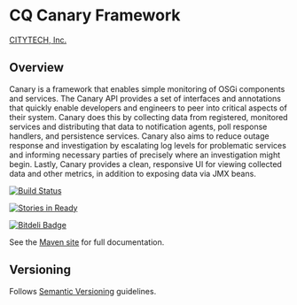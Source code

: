 # CQ Canary Framework

[CITYTECH, Inc.](http://www.citytechinc.com)

## Overview

Canary is a framework that enables simple monitoring of OSGi components and services. The Canary API provides a
set of interfaces and annotations that quickly enable developers and engineers to peer into critical aspects
of their system. Canary does this by collecting data from registered, monitored services and distributing that
data to notification agents, poll response handlers, and persistence services. Canary also aims to reduce outage
response and investigation by escalating log levels for problematic services and informing necessary parties of
precisely where an investigation might begin. Lastly, Canary provides a clean, responsive UI for viewing
collected data and other metrics, in addition to exposing data via JMX beans.

[![Build Status](https://travis-ci.org/Citytechinc/canary.png?branch=develop)](https://travis-ci.org/Citytechinc/canary)

[![Stories in Ready](https://badge.waffle.io/citytechinc/canary.png?label=ready)](http://waffle.io/citytechinc/canary)

[![Bitdeli Badge](https://d2weczhvl823v0.cloudfront.net/Citytechinc/canary/trend.png)](https://bitdeli.com/free "Bitdeli Badge")

See the [Maven site](http://code.citytechinc.com/canary) for full documentation.

## Versioning

Follows [Semantic Versioning](http://semver.org/) guidelines.
